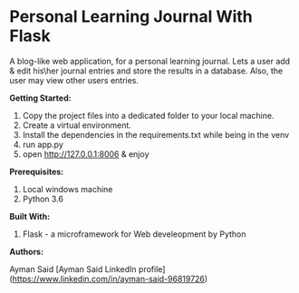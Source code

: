 # Personal Learning Journal With Flask
A blog-like web application, for a personal learning journal.
Lets a user add & edit his\her journal entries and store the results in a database.
Also, the user may view other users entries.

**Getting Started:**
1. Copy the project files into a dedicated folder to your local machine.
2. Create a virtual environment.
2. Install the dependencies in the requirements.txt while being in the venv
3. run app.py
4. open http://127.0.0.1:8006 & enjoy

**Prerequisites:**
1. Local windows machine
2. Python 3.6

**Built With:**
1. Flask - a microframework for Web develeopment by Python

**Authors:**

Ayman Said [Ayman Said LinkedIn profile] (https://www.linkedin.com/in/ayman-said-96819726) 
